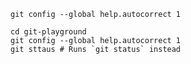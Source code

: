 ```shell
git config --global help.autocorrect 1
```

```shell
cd git-playground
git config --global help.autocorrect 1
git sttaus # Runs `git status` instead
```

